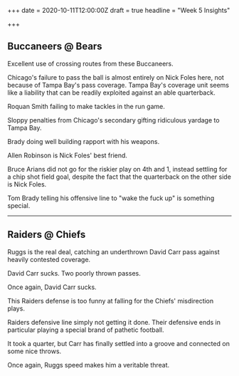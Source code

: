 +++
date = 2020-10-11T12:00:00Z
draft = true
headline = "Week 5 Insights"

+++
## Buccaneers @ Bears

Excellent use of crossing routes from these Buccaneers.

Chicago's failure to pass the ball is almost entirely on Nick Foles here, not because of Tampa Bay's pass coverage. Tampa Bay's coverage unit seems like a liability that can be readily exploited against an able quarterback.

Roquan Smith failing to make tackles in the run game.

Sloppy penalties from Chicago's secondary gifting ridiculous yardage to Tampa Bay.

Brady doing well building rapport with his weapons.

Allen Robinson is Nick Foles' best friend.

Bruce Arians did not go for the riskier play on 4th and 1, instead settling for a chip shot field goal, despite the fact that the quarterback on the other side is Nick Foles.

Tom Brady telling his offensive line to "wake the fuck up" is something special.

***

## Raiders @ Chiefs

Ruggs is the real deal, catching an underthrown David Carr pass against heavily contested coverage.

David Carr sucks. Two poorly thrown passes.

Once again, David Carr sucks.

This Raiders defense is too funny at falling for the Chiefs' misdirection plays.

Raiders defensive line simply not getting it done. Their defensive ends in particular playing a special brand of pathetic football.

It took a quarter, but Carr has finally settled into a groove and connected on some nice throws.

Once again, Ruggs speed makes him a veritable threat.